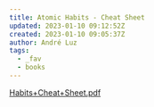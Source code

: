 ```yaml
---
title: Atomic Habits - Cheat Sheet
updated: 2023-01-10 09:12:52Z
created: 2023-01-10 09:05:37Z
author: André Luz
tags:
  - _fav
  - books
---
```


[Habits+Cheat+Sheet.pdf](../../_resources/Habits_Cheat_Sheet.pdf)